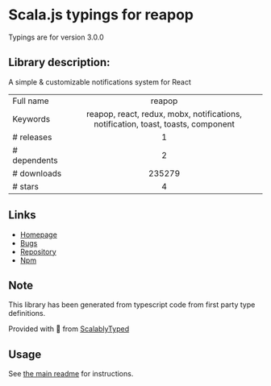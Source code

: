 
# Scala.js typings for reapop

Typings are for version 3.0.0

## Library description:
A simple & customizable notifications system for React

|                    |                 |
| ------------------ | :-------------: |
| Full name          | reapop |
| Keywords           | reapop, react, redux, mobx, notifications, notification, toast, toasts, component |
| # releases         | 1 |
| # dependents       | 2 |
| # downloads        | 235279 |
| # stars            | 4 |

## Links
- [Homepage](https://github.com/LouisBarranqueiro/reapop#readme)
- [Bugs](https://github.com/LouisBarranqueiro/reapop/issues)
- [Repository](https://github.com/LouisBarranqueiro/reapop)
- [Npm](https://www.npmjs.com/package/reapop)
    


## Note
This library has been generated from typescript code from first party type definitions.

Provided with :purple_heart: from [ScalablyTyped](https://github.com/oyvindberg/ScalablyTyped)

## Usage
See [the main readme](../../readme.md) for instructions.


